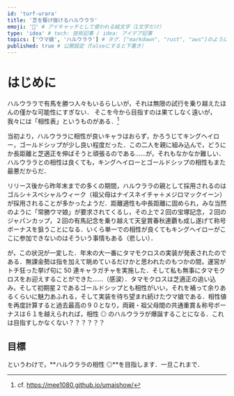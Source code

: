 ```yaml
---
id: 'turf-urara'
title: '芝を駆け抜けるハルウララ'
emoji: '🌸' # アイキャッチとして使われる絵文字（1文字だけ）
type: 'idea' # tech: 技術記事 / idea: アイデア記事
topics: ['ウマ娘', 'ハルウララ'] # タグ．["markdown", "rust", "aws"]のように指定する
published: true # 公開設定（falseにすると下書き）
---
```


# はじめに

ハルウララで有馬を勝つ人々もいるらしいが，それは無限の試行を乗り越えたほんの僅かな可能性にすぎない．
そこを今から目指すのは果てしなく遠いが，我々には「相性表」というものがある．[^1]

[^1]: cf. https://mee1080.github.io/umaishow/

当初より，ハルウララに相性が良いキャラはおらず，かろうじてキングヘイロー，ゴールドシップが少し良い程度だった．この二人を親に組み込んで，どうにか長距離と芝適正を伸ばそうと頑張るのである……が，それもなかなか難しい．ハルウララとの相性は良くても，キングヘイローとゴールドシップの相性もまた最悪だからだ．

リリース後から昨年末までの多くの期間，ハルウララの親として採用されるのはゴルシ＋スペシャルウィーク（祖父母はナイスネイチャ＋メジロマックイーン）が採用されることが多かったようだ．距離適性も中長距離に固められ，みな当然のように「常勝ウマ娘」が要求されてくるし，その上で２回の宝塚記念，２回のジャパンカップ，２回の有馬記念を乗り越えて天皇賞春秋連覇も成し遂げて称号ボーナスを狙うことになる．いくら単一での相性が良くてもキングヘイローがここに参加できないのはそういう事情もある（悲しい）．

が，この状況が一変した．年末の大一番にタマモクロスの実装が発表されたのである．無課金勢は指を加えて眺めているだけかと思われたのもつかの間，運営がトチ狂った挙げ句に 50 連キャラガチャを実施した．そして私も無事にタマモクロスをお迎えすることができた……（感涙）．タマモクロスは芝適正の追い込み，そして初期星２であるゴールドシップとも相性がいい，それを補って余りあるくらいに魅力あふれる，そして実装を待ち望まれ続けたウマ娘である．相性値を再度計算すると過去最高の９０となり，両親・祖父母間の共通重賞＆称号ボーナスは６１を越えられれば，相性 ◎ のハルウララが爆誕することになる．これは目指すしかなくない？？？？？？

## 目標

というわけで，**ハルウララの相性 ◎**を目指します．一旦これまで．
